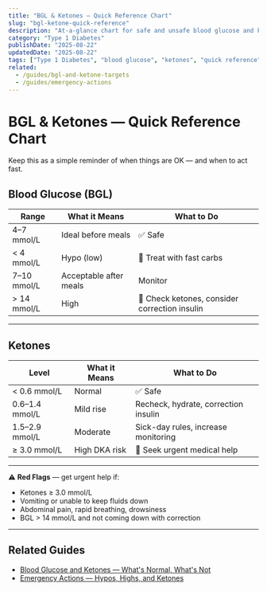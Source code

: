 ```yaml
---
title: "BGL & Ketones — Quick Reference Chart"
slug: "bgl-ketone-quick-reference"
description: "At-a-glance chart for safe and unsafe blood glucose and ketone levels in Type 1 Diabetes."
category: "Type 1 Diabetes"
publishDate: "2025-08-22"
updatedDate: "2025-08-22"
tags: ["Type 1 Diabetes", "blood glucose", "ketones", "quick reference", "patientguide"]
related:
  - /guides/bgl-and-ketone-targets
  - /guides/emergency-actions
---
```


# BGL & Ketones — Quick Reference Chart

Keep this as a simple reminder of when things are OK — and when to act fast.  

## Blood Glucose (BGL)

| Range | What it Means | What to Do |
|-------|---------------|------------|
| 4–7 mmol/L | Ideal before meals | ✅ Safe |
| < 4 mmol/L | Hypo (low) | 🚨 Treat with fast carbs |
| 7–10 mmol/L | Acceptable after meals | Monitor |
| > 14 mmol/L | High | 🚨 Check ketones, consider correction insulin |

---

## Ketones

| Level | What it Means | What to Do |
|-------|---------------|------------|
| < 0.6 mmol/L | Normal | ✅ Safe |
| 0.6–1.4 mmol/L | Mild rise | Recheck, hydrate, correction insulin |
| 1.5–2.9 mmol/L | Moderate | Sick-day rules, increase monitoring |
| ≥ 3.0 mmol/L | High DKA risk | 🚨 Seek urgent medical help |

---

⚠️ **Red Flags** — get urgent help if:
- Ketones ≥ 3.0 mmol/L  
- Vomiting or unable to keep fluids down  
- Abdominal pain, rapid breathing, drowsiness  
- BGL > 14 mmol/L and not coming down with correction  

---

## Related Guides
- [Blood Glucose and Ketones — What's Normal, What's Not](/guides/bgl-and-ketone-targets)  
- [Emergency Actions — Hypos, Highs, and Ketones](/guides/emergency-actions)  
